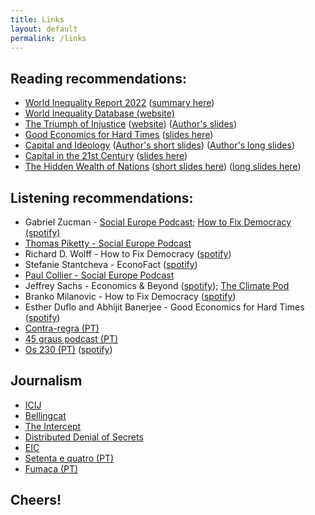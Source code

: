 ```yaml
---
title: Links
layout: default
permalink: /links
---
```


## Reading recommendations:
* [World Inequality Report 2022](https://wir2022.wid.world/) ([summary here](https://wir2022.wid.world/www-site/uploads/2021/12/Summary_WorldInequalityReport2022_English.pdf))
* [World Inequality Database (website)](wid.world)
* [The Triumph of Injustice](https://taxjusticenow.org/book) ([website](https://taxjusticenow.org/)) ([Author's slides](https://gabriel-zucman.eu/files/SZ2019Slides.pdf))
* [Good Economics for Hard Times](https://www.goodeconomicsforhardtimes.com/) ([slides here](https://www.parisschoolofeconomics.eu/en/news/from-may-24-to-june-4-watch-abhijit-banerjee-and-esther-duflo-s-online-course/))
* [Capital and Ideology](http://piketty.pse.ens.fr/fr/ideology) ([Author's short slides](http://piketty.pse.ens.fr/files/Piketty2020SlidesShortVersion.pdf)) ([Author's long slides](http://piketty.pse.ens.fr/files/Piketty2020SlidesLongVersion.pdf))
* [Capital in the 21st Century](https://www.hup.harvard.edu/catalog.php?isbn=9780674430006) ([slides here](http://piketty.pse.ens.fr/files/Piketty2014Capital21c.pdf))
* [The Hidden Wealth of Nations](http://gabriel-zucman.eu/hidden-wealth/)  ([short slides here](https://gabriel-zucman.eu/files/Zucman2015SlidesShort.pdf))  ([long slides here](https://gabriel-zucman.eu/files/Zucman2015Slides.pdf))

## Listening recommendations:
* Gabriel Zucman - [Social Europe Podcast](https://socialeurope.podigee.io/61-new-episode); [How to Fix Democracy (spotify)](https://open.spotify.com/episode/7nhW5k0VwwUf1jd9AlwLzT)
* [Thomas Piketty - Social Europe Podcast](https://socialeurope.podigee.io/65-new-episode)
* Richard D. Wolff - How to Fix Democracy ([spotify](https://open.spotify.com/episode/6whmfSstCFfLe5cFdaamyS))
* Stefanie Stantcheva - EconoFact ([spotify](https://open.spotify.com/episode/6Lzyw721kTiMMVUOYe4H70))
* [Paul Collier - Social Europe Podcast](https://socialeurope.podigee.io/34-paul-collier-how-to-deal-with-europe-s-migration-issue)
* Jeffrey Sachs - Economics & Beyond ([spotify](https://open.spotify.com/episode/6rPdIHBBoh5Jv2Pz5wBj3L)); [The Climate Pod](https://theclimatepod.libsyn.com/prof-jeffrey-sachs-on-ending-the-russia-ukraine-war)
* Branko Milanovic - How to Fix Democracy ([spotify](https://open.spotify.com/episode/1x9C8OPQK6vVEv3lKmjBkk))
* Esther Duflo and Abhijit Banerjee - Good Economics for Hard Times ([spotify](https://open.spotify.com/episode/3J6V5R4PP2W1PQJ4lwlFmj))
* [Contra-regra (PT)](https://contraregra.pt/)
* [45 graus podcast (PT)](https://45graus.parafuso.net/)
* [Os 230 (PT)](https://www.os230.pt/) ([spotify](https://open.spotify.com/show/7uZb9ctuwZkFXKYc5gdteJ))

## Journalism
* [ICIJ](https://icij.org)
* [Bellingcat](https://www.bellingcat.com/)
* [The Intercept](https://theintercept.com/)
* [Distributed Denial of Secrets](https://ddosecrets.com/)
* [EIC](https://eic.network/)
* [Setenta e quatro (PT)](https://setentaequatro.pt/)
* [Fumaça (PT)](https://fumaca.pt/)

## Cheers!